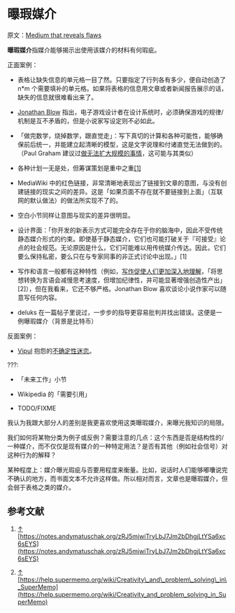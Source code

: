 # 曝瑕媒介

原文：[Medium that reveals flaws](https://wiki.issarice.com/wiki/Medium_that_reveals_flaws)

**曝瑕媒介**指媒介能够揭示出使用该媒介的材料有何瑕疵。

正面案例：

* 表格让缺失信息的单元格一目了然。只要指定了行列各有多少，便自动创造了 n*m 个需要填补的单元格。如果将表格的信息用文章或者新闻报告展示的话，缺失的信息就很难看出来了。

* [Jonathan Blow](https://wiki.issarice.com/wiki/Jonathan_Blow) 指出，电子游戏设计者在设计系统时，必须确保游戏的规律/机制是互不矛盾的，但是小说家写设定则不必如此。

* 「做完数学，烧掉数学，跟直觉走」：写下真切的计算和各种可能性，能够确保前后统一，并能建立起清晰的模型，这是文字说理和付诸直觉无法做到的。（Paul Graham 建议过[做无法扩大规模的事情](https://wiki.issarice.com/index.php?title=Do_things_that_don%27t_scale&action=edit&redlink=1)，这可能与其类似）

* 各种计划一无是处，但筹谋策划是重中之重[[1]](https://wiki.issarice.com#cite_note-1)

* MediaWiki 中的红色链接，非常清晰地表现出了链接到文章的意图，与没有创建链接的现实之间的差异。这是「如果页面不存在就不要链接到上面」（互联网的默认做法）的做法所实现不了的。

* 空白小节同样让意图与现实的差异很明显。

* 设计界面：「你开发的新表示方式可能完全存在于你的脑海中，因此不受传统静态媒介形式的约束。即使基于静态媒介，它们也可能打破关于『可接受』论点的社会规范。无论原因是什么，它们可能难以用传统媒介传达。因此，它们要么保持私密，要么只在与专家同事的非正式讨论中出现。」[1]

* 写作和语言一般都有这种特性（例如，[写作促使人们更加深入地理解](https://notes.andymatuschak.org/z8q1K5a8i95qARkpFwS45qqtQzM8th82TkeUg)，「将思想转换为言语会减慢思考速度，但增加纪律性，并可能显著增强创造性产出」[2]），但在我看来，它还不够严格。Jonathan Blow 喜欢谈论小说作家可以随意写任何内容。

* deluks 在一篇帖子里说过，一步步的指导更容易批判并找出错误。这便是一例曝瑕媒介（背景是比特币）

反面案例：

* [Vipul](https://wiki.issarice.com/index.php?title=Vipul&action=edit&redlink=1) 抱怨的[不确定性迷恋](https://wiki.issarice.com/index.php?title=Uncertainty_fetish&action=edit&redlink=1)。

???:

* 「未来工作」小节

* Wikipedia 的「需要引用」

* TODO/FIXME

我认为我跟大部分人的差别是我更喜欢使用这类曝瑕媒介，来曝光我知识的局限。

我们如何将某物分类为例子或反例？需要注意的几点：这个东西是否是结构性的/一种媒介，而不仅仅是现有媒介的一种特定用法？是否有其他（例如社会信号）对这种行为的解释？

某种程度上：媒介曝光瑕疵与否要用程度来衡量。比如，说话时人们能够嘟囔说完不确认的地方，而书面文本不允许这样做。所以相对而言，文章也是曝瑕媒介，但会弱于表格之类的媒介。

## 参考文献

1. [↑](https://wiki.issarice.com#cite_ref-1) [https://notes.andymatuschak.org/zRJ5mjwiTryLbJ7Jm2bDhgjLtYSa6xc6sEYS](https://notes.andymatuschak.org/zRJ5mjwiTryLbJ7Jm2bDhgjLtYSa6xc6sEYS)

2. [↑](https://wiki.issarice.com#cite_ref-2) [https://help.supermemo.org/wiki/Creativity\_and\_problem\_solving\_in\_SuperMemo](https://help.supermemo.org/wiki/Creativity_and_problem_solving_in_SuperMemo)